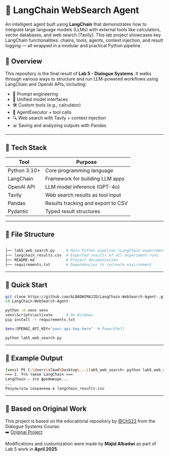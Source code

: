
# 🤖 LangChain WebSearch Agent

An intelligent agent built using **LangChain** that demonstrates how to integrate large language models (LLMs) with external tools like calculators, vector databases, and web search (Tavily). This lab project showcases key LangChain functionalities: chains, tools, agents, context injection, and result logging — all wrapped in a modular and practical Python pipeline.

## 📌 Overview

This repository is the final result of **Lab 5 - Dialogue Systems**. It walks through various ways to structure and run LLM-powered workflows using LangChain and OpenAI APIs, including:

- 📘 Prompt engineering
- 🔄 Unified model interfaces
- 🛠️ Custom tools (e.g., calculator)
- 🤖 AgentExecutor + tool calls
- 🔍 Web search with Tavily + context injection
- 📊 Saving and analyzing outputs with Pandas

---

## 🔧 Tech Stack

| Tool              | Purpose                                 |
|-------------------|-----------------------------------------|
| Python 3.10+      | Core programming language               |
| LangChain         | Framework for building LLM apps         |
| OpenAI API        | LLM model inference (GPT-4o)            |
| Tavily            | Web search results as tool input        |
| Pandas            | Results tracking and export to CSV      |
| Pydantic          | Typed result structures                 |

---

## 📂 File Structure

```bash
.
├── lab5_web_search.py     # Main Python pipeline (LangChain experiments)
├── langchain_results.csv  # Exported results of all experiment runs
├── README.md              # Project documentation
├── requirements.txt       # Dependencies to recreate environment
```

---

## 🚀 Quick Start

```bash
git clone https://github.com/ALBADWIMAJID/LangChain-WebSearch-Agent-.git
cd LangChain-WebSearch-Agent-

python -m venv venv
venv\Scripts\activate      # On Windows
pip install -r requirements.txt

$env:OPENAI_API_KEY="your-api-key-here"  # PowerShell

python lab5_web_search.py
```

---

## 📸 Example Output

```bash
(venv) PS C:\Users\albad\Desktop\...\lab5_web_search> python lab5_web_search.py
=== 1. Что такое LangChain ===
LangChain — это фреймворк...
...
Результаты сохранены в langchain_results.csv
```

---

## 🙏 Based on Original Work

This project is based on the educational repository by [@ChS23](https://github.com/ChS23) from the Dialogue Systems Course:  
➡️ [Original Project](https://github.com/ChS23/dialogue-systems-course/tree/main/lab5_web_search)

Modifications and customization were made by **Majid Albadwi** as part of Lab 5 work in **April 2025**.
